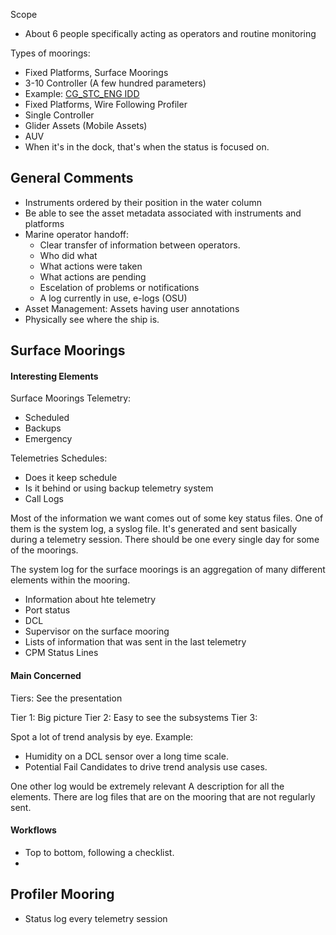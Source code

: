  Scope

 - About 6 people specifically acting as operators and routine monitoring

Types of moorings:
 - Fixed Platforms, Surface Moorings
  - 3-10 Controller (A few hundred parameters)
  - Example: [CG_STC_ENG IDD](https://confluence.oceanobservatories.org/display/instruments/cg_stc_eng_stc)
 - Fixed Platforms, Wire Following Profiler
  - Single Controller
 - Glider Assets (Mobile Assets)
 - AUV
  - When it's in the dock, that's when the status is focused on.

## General Comments

 - Instruments ordered by their position in the water column
 - Be able to see the asset metadata associated with instruments and platforms
 - Marine operator handoff:
   - Clear transfer of information between operators.
   - Who did what
   - What actions were taken
   - What actions are pending
   - Escelation of problems or notifications
   - A log currently in use, e-logs (OSU)
 - Asset Management: Assets having user annotations
 - Physically see where the ship is.

  
## Surface Moorings

#### Interesting Elements

Surface Moorings Telemetry:
 - Scheduled
 - Backups
 - Emergency

Telemetries Schedules:
 - Does it keep schedule
 - Is it behind or using backup telemetry system
 - Call Logs

Most of the information we want comes out of some key status files. One of them is the system log, a syslog file. It's generated and sent basically during a telemetry session. There should be one every single day for some of the moorings. 

The system log for the surface moorings is an aggregation of many different elements within the mooring.
 - Information about hte telemetry
 - Port status
 - DCL
 - Supervisor on the surface mooring
 - Lists of information that was sent in the last telemetry
 - CPM Status Lines

#### Main Concerned

Tiers: See the presentation

Tier 1: Big picture
Tier 2: Easy to see the subsystems
Tier 3: 

Spot a lot of trend analysis by eye.
Example: 
 - Humidity on a DCL sensor over a long time scale.
 - Potential Fail Candidates to drive trend analysis use cases.


One other log would be extremely relevant
A description for all the elements.
There are log files that are on the mooring that are not regularly sent.


#### Workflows

 - Top to bottom, following a checklist.
 - 

## Profiler Mooring

- Status log every telemetry session



